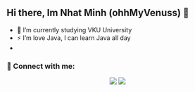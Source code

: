 ## Hi there, Im Nhat Minh (ohhMyVenuss) 👋
- 🔭 I’m currently studying VKU University
- ⚡ I’m love Java, I can learn Java all day
- 
### 🔗 Connect with me:
<p align="center">
  <a href="https://www.facebook.com/nhatminh.huynh.526438"><img src="https://img.shields.io/badge/Facebook-1877F2?style=flat&logo=facebook&logoColor=white"/></a>
  <a href="https://github.com/ohhMyVenuss"><img src="https://img.shields.io/badge/GitHub-181717?style=flat&logo=github&logoColor=white"/></a>
</p>
<!--
**ohhMyVenuss/ohhMyVenuss** is a ✨ _special_ ✨ repository because its `README.md` (this file) appears on your GitHub profile.

Here are some ideas to get you started:

- 🔭 I’m currently working on ...
- 🌱 I’m currently learning ...
- 👯 I’m looking to collaborate on ...
- 🤔 I’m looking for help with ...
- 💬 Ask me about ...
- 📫 How to reach me: ...
- 😄 Pronouns: ...
- ⚡ Fun fact: ...
-->
